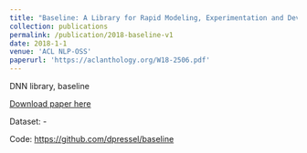 ```yaml
---
title: "Baseline: A Library for Rapid Modeling, Experimentation and Development of Deep Learning Algorithms targeting NLP"
collection: publications
permalink: /publication/2018-baseline-v1
date: 2018-1-1
venue: 'ACL NLP-OSS'
paperurl: 'https://aclanthology.org/W18-2506.pdf'
---
```

DNN library, baseline

[Download paper here](https://aclanthology.org/W18-2506.pdf)

Dataset: -

Code: https://github.com/dpressel/baseline